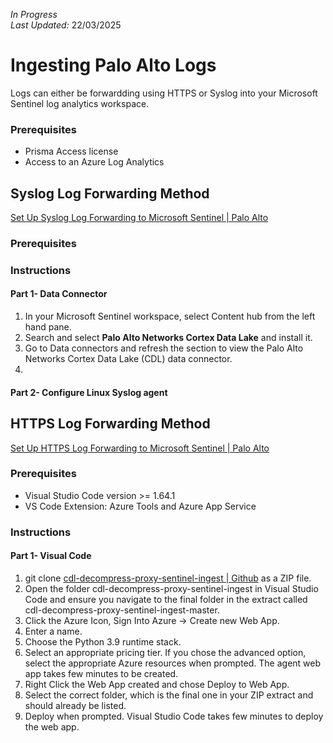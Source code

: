 _In Progress_  
_Last Updated:_ 22/03/2025
# Ingesting Palo Alto Logs
Logs can either be forwardding using HTTPS or Syslog into your Microsoft Sentinel log analytics workspace.

### Prerequisites
- Prisma Access license  
- Access to an Azure Log Analytics

## Syslog Log Forwarding Method
[Set Up Syslog Log Forwarding to Microsoft Sentinel | Palo Alto](https://docs.paloaltonetworks.com/prisma-access/integration/microsoft-integrations-with-prisma-access/set-up-syslog-forwarding-to-microsoft-sentinel)
  
### Prerequisites

### Instructions
#### Part 1- Data Connector
1. In your Microsoft Sentinel workspace, select Content hub from the left hand pane.
2. Search and select **Palo Alto Networks Cortex Data Lake** and install it.
3. Go to Data connectors and refresh the section to view the Palo Alto Networks Cortex Data Lake (CDL) data connector.
4. 
  
#### Part 2- Configure Linux Syslog agent

## HTTPS Log Forwarding Method
[Set Up HTTPS Log Forwarding to Microsoft Sentinel | Palo Alto](https://docs.paloaltonetworks.com/prisma-access/integration/microsoft-integrations-with-prisma-access/set-up-https-log-forwarding-to-microsoft-sentinel)
  
### Prerequisites
- Visual Studio Code version >= 1.64.1  
- VS Code Extension: Azure Tools and Azure App Service

### Instructions
#### Part 1- Visual Code
1. git clone [cdl-decompress-proxy-sentinel-ingest | Github](https://github.com/PaloAltoNetworks/cdl-decompress-proxy-sentinel-ingest.git) as a ZIP file.
2. Open the folder cdl-decompress-proxy-sentinel-ingest in Visual Studio Code and ensure you navigate to the final folder in the extract called cdl-decompress-proxy-sentinel-ingest-master.  
3. Click the Azure Icon, Sign Into Azure -> Create new Web App.
4. Enter a name.
5. Choose the Python 3.9 runtime stack.
6. Select an appropriate pricing tier. If you chose the advanced option, select the appropriate Azure resources when prompted. The agent web app takes few minutes to be created.  
7. Right Click the Web App created and chose Deploy to Web App.
8. Select the correct folder, which is the final one in your ZIP extract and should already be listed.
9. Deploy when prompted. Visual Studio Code takes few minutes to deploy the web app.  
